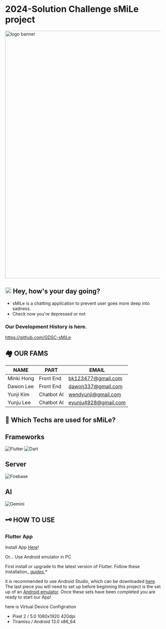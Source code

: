 # 2024-Solution Challenge sMiLe project
<img src="https://ifh.cc/g/P5kQQg.png" alt="logo banner" width="800">

## <img src="https://ifh.cc/g/W3mCcz.png" alt="logo banner" width="20"> Hey, how's your day going?
* sMiLe is a chatting application to prevent user goes more deep into sadness.
* Check now you're depressed or not

### Our Development History is here.
https://github.com/GDSC-sMiLe

###
## 🏘 OUR FAMS
| NAME | PART | EMAIL |
| ------- | ------- | ------- |
| Minki Hong  |  Front End  | bk123477@gmail.com  |
| Dawon Lee  |  Front End  | dawon337@gmail.com  |
| Yunji Kim  |  Chatbot AI  | wendyunji@gmail.com  |
| Yunju Lee  |  Chatbot AI  | eyunju4928@gmail.com  |

###
## 🔨 Which Techs are used for sMiLe?

## Frameworks
![Flutter](https://img.shields.io/badge/Flutter-02569B?style=for-the-badge&logo=flutter&logoColor=white)
![Dart](https://img.shields.io/badge/Dart-0175C2?style=for-the-badge&logo=dart&logoColor=white)

## Server
![Firebase](https://img.shields.io/badge/Firebase-FFCA28?style=for-the-badge&logo=firebase&logoColor=black)

## AI

![Gemini](https://img.shields.io/badge/Gemini-8E75B2?style=for-the-badge&logo=google&logoColor=white)

###
## 🗝 HOW TO USE



### Flutter App

Install App [Here](https://drive.google.com/drive/folders/1IkbECU6V91VW5dOiSl7Kxp-d4xjlR_rM?usp=sharing)!




Or... Use Android emulator in PC

First install or upgrade to the latest version of Flutter. Follow these installation_ [_guides_ ](https://flutter.dev/docs/get-started/install)*


it is recommended to use Android Studio, which can be downloaded [here](https://developer.android.com/studio/?gclid=CjwKCAjwq_D7BRADEiwAVMDdHjI_Lu5xR1whSMHH-WDMO3x6WDQVbBcZxbhN9h6m9SsT6b_wjmuKkhoCbSwQAvD_BwE&gclsrc=aw.ds). The last piece you will need to set up before beginning this project is the set up of an [Android emulator](https://flutter.dev/docs/get-started/install/macos#set-up-the-android-emulator). Once these sets have been completed you are ready to start our App!

here is Virtual Device Configiration

- Pixel 2 / 5.0 1080x1920 420dpi
- Tiramisu / Android 13.0 x86_64

